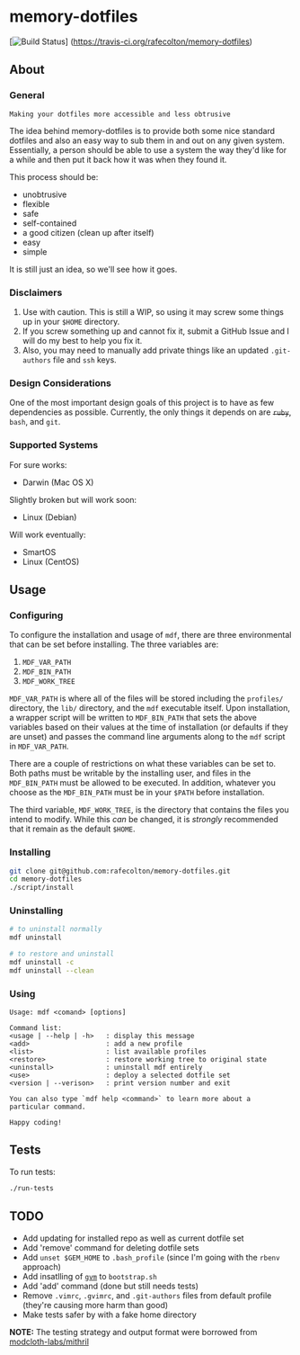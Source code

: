 memory-dotfiles
===============

[![Build Status](https://travis-ci.org/rafecolton/memory-dotfiles.png?branch=master)]
(https://travis-ci.org/rafecolton/memory-dotfiles)

## About

### General

    Making your dotfiles more accessible and less obtrusive
    
The idea behind memory-dotfiles is to provide both some nice standard 
dotfiles and also an easy way to sub them in and out on any given system.
Essentially, a person should be able to use a system the way they'd like
for a while and then put it back how it was when they found it.

This process should be:

* unobtrusive
* flexible
* safe
* self-contained
* a good citizen (clean up after itself)
* easy
* simple

It is still just an idea, so we'll see how it goes.

### Disclaimers

1. Use with caution.  This is still a WIP, so using it may
screw some things up in your `$HOME` directory.
2. If you screw something up and cannot fix it, submit a GitHub Issue and I will
do my best to help you fix it.
3. Also, you may need to manually add private things like an updated `.git-authors`
file and `ssh` keys.

### Design Considerations

One of the most important design goals of this project is to have as
few dependencies as possible.  Currently, the only things it depends
on are <del>`ruby`</del>, `bash`, and `git`.

### Supported Systems

For sure works:

- Darwin (Mac OS X)

Slightly broken but will work soon:

- Linux (Debian)

Will work eventually:

- SmartOS
- Linux (CentOS)

## Usage

### Configuring

To configure the installation and usage of `mdf`, there are three
environmental that can be set before installing.  The three variables
are:

1. `MDF_VAR_PATH`
2. `MDF_BIN_PATH`
3. `MDF_WORK_TREE`

`MDF_VAR_PATH` is where all of the files will be stored including the `profiles/`
directory, the `lib/` directory, and the `mdf` executable itself.  Upon
installation, a wrapper script will be written to `MDF_BIN_PATH` that sets the
above variables based on their values at the time of installation (or defaults
if they are unset) and passes the command line arguments along to the `mdf` script
in `MDF_VAR_PATH`.  

There are a couple of restrictions on what these variables can be set to.  Both
paths must be writable by the installing user, and files in the `MDF_BIN_PATH`
must be allowed to be executed.  In addition, whatever you choose as the 
`MDF_BIN_PATH` must be in your `$PATH` before installation.

The third variable, `MDF_WORK_TREE`, is the directory that
contains the files you intend to modify.  While this *can*
be changed, it is *strongly* recommended that it remain as
the default `$HOME`.

### Installing

```bash
git clone git@github.com:rafecolton/memory-dotfiles.git
cd memory-dotfiles
./script/install
```

### Uninstalling

```bash
# to uninstall normally
mdf uninstall

# to restore and uninstall
mdf uninstall -c
mdf uninstall --clean
```

### Using

```
Usage: mdf <comand> [options]

Command list:
<usage | --help | -h>   : display this message
<add>                   : add a new profile
<list>                  : list available profiles
<restore>               : restore working tree to original state
<uninstall>             : uninstall mdf entirely
<use>                   : deploy a selected dotfile set
<version | --verison>   : print version number and exit

You can also type `mdf help <command>` to learn more about a particular command.

Happy coding!
```

## Tests

To run tests:

```bash
./run-tests
```

## TODO

- Add updating for installed repo as well as current dotfile set
- Add 'remove' command for deleting dotfile sets
- Add `unset $GEM_HOME` to `.bash_profile` (since I'm going with the `rbenv` approach)
- Add insatlling of [`gvm`](https://github.com/moovweb/gvm) to `bootstrap.sh`
- Add 'add' command (done but still needs tests)
- Remove `.vimrc`, `.gvimrc`, and `.git-authors` files from default profile
(they're causing more harm than good)
- Make tests safer by with a fake home directory

**NOTE:** The testing strategy and output format were borrowed from 
[modcloth-labs/mithril](https://github.com/modcloth-labs/mithril)
